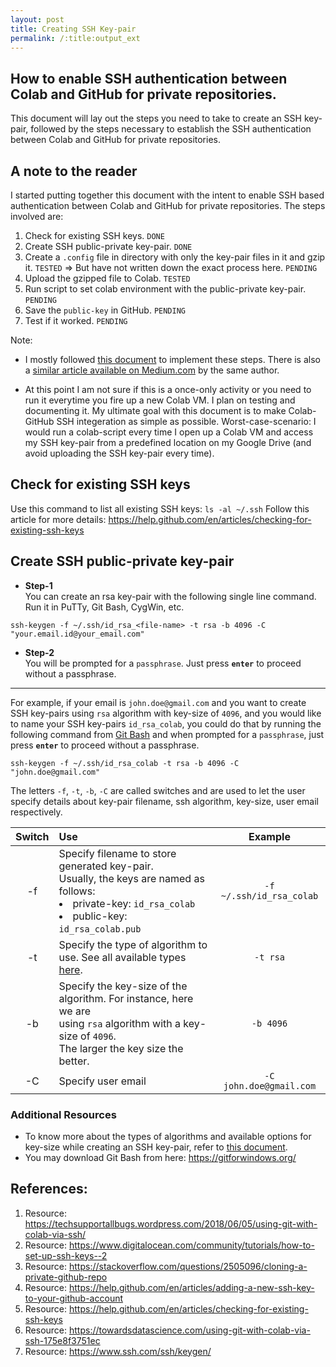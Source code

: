 ```yaml
---
layout: post
title: Creating SSH Key-pair
permalink: /:title:output_ext
---
```


<!---<h1>{{ page.title }}</h1>--->

## How to enable SSH authentication between Colab and GitHub for private repositories.
This document will lay out the steps you need to take to create an SSH key-pair, 
followed by the steps necessary to establish the SSH authentication between Colab 
and GitHub for private repositories.

## A note to the reader

I started putting together this document with the intent to enable SSH based 
authentication between Colab and GitHub for private repositories. 
The steps involved are:  

1. Check for existing SSH keys. `DONE`
1. Create SSH public-private key-pair. `DONE`
1. Create a `.config` file in directory with only the key-pair files in it and gzip it. `TESTED` 
   => But have not written down the exact process here. `PENDING`
1. Upload the gzipped file to Colab. `TESTED`
1. Run script to set colab environment with the public-private key-pair. `PENDING`
1. Save the `public-key` in GitHub. `PENDING`
1. Test if it worked. `PENDING`

Note: 

+ I mostly followed [this document](https://techsupportallbugs.wordpress.com/2018/06/05/using-git-with-colab-via-ssh/) 
  to implement these steps. There is also a 
  [similar article available on Medium.com](https://towardsdatascience.com/using-git-with-colab-via-ssh-175e8f3751ec) 
  by the same author.
  
+ At this point I am not sure if this is a once-only activity or you need to run it everytime you fire up a new Colab VM. 
  I plan on testing and documenting it. My ultimate goal with this document is to make Colab-GitHub SSH integeration as 
  simple as possible. Worst-case-scenario: I would run a colab-script every time I open up a Colab VM and access my 
  SSH key-pair from a predefined location on my Google Drive (and avoid uploading the SSH key-pair every time).

## Check for existing SSH keys

Use this command to list all existing SSH keys: `ls -al ~/.ssh`
Follow this article for more details: https://help.github.com/en/articles/checking-for-existing-ssh-keys


## Create SSH public-private key-pair

+ **Step-1**  
You can create an rsa key-pair with the following single line command. Run it in PuTTy, Git Bash, CygWin, etc.

```console
ssh-keygen -f ~/.ssh/id_rsa_<file-name> -t rsa -b 4096 -C "your.email.id@your_email.com"
```

+ **Step-2**  
You will be prompted for a `passphrase`. Just press **`enter`** to proceed without a passphrase.

---

For example, if your email is `john.doe@gmail.com` and you want to create SSH key-pairs using `rsa` algorithm with key-size of `4096`, and you would like to name your SSH key-pairs `id_rsa_colab`, you could do that by running the following command from [Git Bash](https://gitforwindows.org/) and when prompted for a `passphrase`, just press **`enter`** to proceed without a passphrase. 

```console
ssh-keygen -f ~/.ssh/id_rsa_colab -t rsa -b 4096 -C "john.doe@gmail.com"
```

The letters `-f`, `-t`, `-b`, `-C` are called switches and are used to let the user specify details about key-pair filename, ssh algorithm, key-size, user email respectively.

| Switch | Use | Example |
|:---:|:---|:---:|
| -f | Specify filename to store generated key-pair. <br> Usually, the keys are named as follows: <li> private-key: `id_rsa_colab` </li>  <li> public-key: `id_rsa_colab.pub` </li> | `-f ~/.ssh/id_rsa_colab` |
| -t | Specify the type of algorithm to use. See all available types [here](https://www.ssh.com/ssh/keygen). | `-t rsa` |
| -b | Specify the key-size of the algorithm. For instance, here we are <br> using `rsa` algorithm with a key-size of `4096`. <br> The larger the key size the better. | `-b 4096` |
| -C | Specify user email | `-C john.doe@gmail.com` |

### Additional Resources

+ To know more about the types of algorithms and available options for key-size while creating an SSH key-pair, refer to [this document](https://www.ssh.com/ssh/keygen/).
+ You may download Git Bash from here: https://gitforwindows.org/

## References: 

1. Resource: https://techsupportallbugs.wordpress.com/2018/06/05/using-git-with-colab-via-ssh/
1. Resource: https://www.digitalocean.com/community/tutorials/how-to-set-up-ssh-keys--2
1. Resource: https://stackoverflow.com/questions/2505096/cloning-a-private-github-repo
1. Resource: https://help.github.com/en/articles/adding-a-new-ssh-key-to-your-github-account
1. Resource: https://help.github.com/en/articles/checking-for-existing-ssh-keys
1. Resource: https://towardsdatascience.com/using-git-with-colab-via-ssh-175e8f3751ec
1. Resource: https://www.ssh.com/ssh/keygen/
